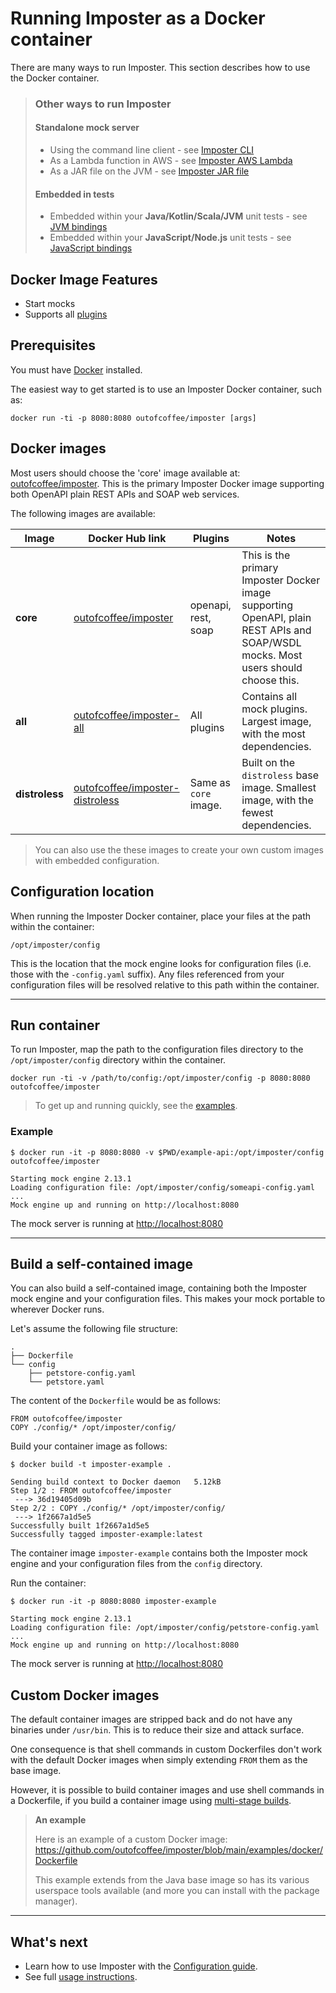 # Running Imposter as a Docker container

There are many ways to run Imposter. This section describes how to use the Docker container.

> ### Other ways to run Imposter
> 
> #### Standalone mock server
> 
> - Using the command line client - see [Imposter CLI](./run_imposter_cli.md)
> - As a Lambda function in AWS - see [Imposter AWS Lambda](./run_imposter_aws_lambda.md)
> - As a JAR file on the JVM - see [Imposter JAR file](./run_imposter_jar.md)
> 
> #### Embedded in tests
> 
> - Embedded within your **Java/Kotlin/Scala/JVM** unit tests - see [JVM bindings](./embed_jvm.md) 
> - Embedded within your **JavaScript/Node.js** unit tests - see [JavaScript bindings](https://github.com/imposter-project/imposter-js)

## Docker Image Features

- Start mocks
- Supports all [plugins](./plugins.md)

## Prerequisites

You must have [Docker](https://docs.docker.com/get-docker/) installed.

The easiest way to get started is to use an Imposter Docker container, such as:

    docker run -ti -p 8080:8080 outofcoffee/imposter [args]

## Docker images

Most users should choose the 'core' image available at: [outofcoffee/imposter](https://hub.docker.com/r/outofcoffee/imposter). This is the primary Imposter Docker image supporting both OpenAPI plain REST APIs and SOAP web services.

The following images are available:

| Image          | Docker Hub link                                                                             | Plugins               | Notes                                                                                                                             |
|----------------|---------------------------------------------------------------------------------------------|-----------------------|-----------------------------------------------------------------------------------------------------------------------------------|
| **core**       | [outofcoffee/imposter](https://hub.docker.com/r/outofcoffee/imposter)                       | openapi, rest, soap   | This is the primary Imposter Docker image supporting OpenAPI, plain REST APIs and SOAP/WSDL mocks. Most users should choose this. |
| **all**        | [outofcoffee/imposter-all](https://hub.docker.com/r/outofcoffee/imposter-all)               | All plugins           | Contains all mock plugins. Largest image, with the most dependencies.                                                             |
| **distroless** | [outofcoffee/imposter-distroless](https://hub.docker.com/r/outofcoffee/imposter-distroless) | Same as `core` image. | Built on the `distroless` base image. Smallest image, with the fewest dependencies.                                               |

> You can also use the these images to create your own custom images with embedded configuration.

## Configuration location

When running the Imposter Docker container, place your files at the path within the container:

    /opt/imposter/config

This is the location that the mock engine looks for configuration files (i.e. those with the `-config.yaml` suffix). Any files referenced from your configuration files will be resolved relative to this path within the container.

---

## Run container

To run Imposter, map the path to the configuration files directory to the `/opt/imposter/config` directory within the container.

    docker run -ti -v /path/to/config:/opt/imposter/config -p 8080:8080 outofcoffee/imposter

> To get up and running quickly, see the [examples](https://github.com/outofcoffee/imposter/tree/main/examples).

### Example

```shell
$ docker run -it -p 8080:8080 -v $PWD/example-api:/opt/imposter/config outofcoffee/imposter

Starting mock engine 2.13.1
Loading configuration file: /opt/imposter/config/someapi-config.yaml
...
Mock engine up and running on http://localhost:8080
```

The mock server is running at [http://localhost:8080](http://localhost:8080)

---

## Build a self-contained image

You can also build a self-contained image, containing both the Imposter mock engine and your configuration files. This makes your mock portable to wherever Docker runs.

Let's assume the following file structure:

```
.
├── Dockerfile
└── config
    ├── petstore-config.yaml
    └── petstore.yaml
```

The content of the `Dockerfile` would be as follows:

```
FROM outofcoffee/imposter
COPY ./config/* /opt/imposter/config/
```

Build your container image as follows:

```shell
$ docker build -t imposter-example .

Sending build context to Docker daemon   5.12kB
Step 1/2 : FROM outofcoffee/imposter
 ---> 36d19405d09b
Step 2/2 : COPY ./config/* /opt/imposter/config/
 ---> 1f2667a1d5e5
Successfully built 1f2667a1d5e5
Successfully tagged imposter-example:latest
```

The container image `imposter-example` contains both the Imposter mock engine and your configuration files from the `config` directory.

Run the container:

```shell
$ docker run -it -p 8080:8080 imposter-example

Starting mock engine 2.13.1
Loading configuration file: /opt/imposter/config/petstore-config.yaml
...
Mock engine up and running on http://localhost:8080
```

The mock server is running at [http://localhost:8080](http://localhost:8080)

## Custom Docker images

The default container images are stripped back and do not have any binaries under `/usr/bin`. This is to reduce their size and attack surface.

One consequence is that shell commands in custom Dockerfiles don't work with the default Docker images when simply extending `FROM` them as the base image.

However, it is possible to build container images and use shell commands in a Dockerfile, if you build a container image using [multi-stage builds](https://docs.docker.com/build/building/multi-stage/).

> **An example**
> 
> Here is an example of a custom Docker image: https://github.com/outofcoffee/imposter/blob/main/examples/docker/Dockerfile
>
> This example extends from the Java base image so has its various userspace tools available (and more you can install with the package manager).

---

## What's next

- Learn how to use Imposter with the [Configuration guide](configuration.md).
- See full [usage instructions](./usage.md).

